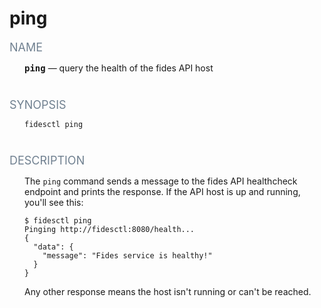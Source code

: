 <style type='text/css'>
.label {
  color: slategray;
  font-size: 18px;
  font-style: bold;
  }
.content {
  margin-left:  24px;
  margin-bottom:  40px;
}

.options {
  border:  none;

}

.mono {
  font-family: monospace;
  font-weight: bold;
}

td {
  padding-bottom: 14px;
}
</style>
# ping

<span class="label">NAME</span>

<div class="content">
<span class="mono">ping</span> &mdash; query the health of the fides API host
</div>

<span class="label">SYNOPSIS</span>

<div class="content">
<pre><code>fidesctl ping </code></pre>
</div>

<span class="label">DESCRIPTION</span>

<div class="content">
The <code>ping</code> command sends a message to the fides API healthcheck endpoint and prints the response. If the API host is up and running, you'll see this:

```
$ fidesctl ping
Pinging http://fidesctl:8080/health...
{
  "data": {
    "message": "Fides service is healthy!"
  }
}
```

Any other response means the host isn't running or can't be reached. 

</div>

 

